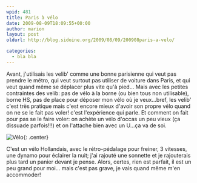 ```yaml
---
wpid: 481
title: Paris à vélo
date: 2009-08-09T18:09:55+00:00
author: marion
layout: post
oldurl: http://blog.sidoine.org/2009/08/09/200908paris-a-velo/

categories:
  - bla bla
---
```

Avant, j'utilisais les velib' comme une bonne parisienne qui veut pas prendre le métro, qui veut surtout pas utiliser de voiture dans Paris, et qui veut quand même se déplacer plus vite qu'à pied... Mais avec les petites contraintes des velib: pas de vélo à la borne (ou bien tous non utilisable), borne HS, pas de place pour déposer mon vélo où je veux...bref, les velib' c'est très pratique mais c'est encore mieux d'avoir son propre vélo quand on ne se le fait pas voler! c'est l'expérience qui parle. Et comment on fait pour pas se le faire voler: on achète un vélo d'occas un peu vieux (ça dissuade parfois!!!) et on l'attache bien avec un U...ça va de soi.

![Vélo](/media/2009/velo-hercules.jpg){: .center}

 C'est un vélo Hollandais, avec le rétro-pédalage pour freiner, 3 vitesses, une dynamo pour éclairer la nuit; j'ai rajouté une sonnette et je rajouterais plus tard un panier devant je pense. Alors, certes, rien est parfait, il est un peu grand pour moi... mais c'est pas grave, je vais quand même m'en accommoder!